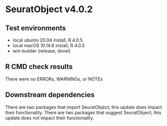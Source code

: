 # SeuratObject v4.0.2

## Test environments
* local ubuntu 20.04 install, R 4.0.5
* local macOS 10.14.6 install, R 4.0.5
* win-builder (release, devel)

## R CMD check results

There were no ERRORs, WARNINGs, or NOTEs

## Downstream dependencies

There are two packages that import SeuratObject; this update does impact their functionality. There are two packages that suggest SeuratObject; this update does not impact their functionality.
